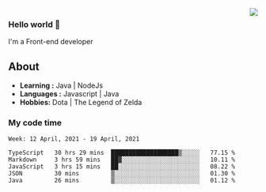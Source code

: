 <img align='right' src="https://github-readme-stats.vercel.app/api?username=jumodada&show_icons=true&theme=vue">

### Hello world 👋

I'm a Front-end developer 
    
## About
-  **Learning :** Java | NodeJs
-  **Languages :** Javascript | Java
-  **Hobbies:** Dota | The Legend of Zelda

### My code time

<!--START_SECTION:waka-->
```text
Week: 12 April, 2021 - 19 April, 2021

TypeScript   30 hrs 29 mins  ███████████████████▒░░░░░   77.15 % 
Markdown     3 hrs 59 mins   ██▓░░░░░░░░░░░░░░░░░░░░░░   10.11 % 
JavaScript   3 hrs 15 mins   ██░░░░░░░░░░░░░░░░░░░░░░░   08.22 % 
JSON         30 mins         ▒░░░░░░░░░░░░░░░░░░░░░░░░   01.30 % 
Java         26 mins         ▒░░░░░░░░░░░░░░░░░░░░░░░░   01.12 % 
```
<!--END_SECTION:waka-->
